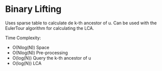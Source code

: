 # Binary Lifting

Uses sparse table to calculate de k-th ancestor of u.
Can be used with the EulerTour algorithm for calculating the LCA.

Time Complexity:

- O(Nlog(N)) Space
- O(Nlog(N)) Pre-processing
- O(log(N)) Query the k-th ancestor of u
- O(log(N)) LCA

